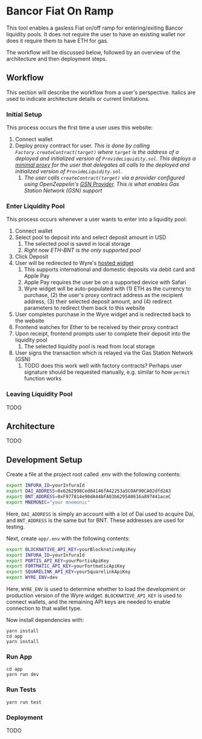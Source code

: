 # Bancor Fiat On Ramp

This tool enables a gasless Fiat on/off ramp for entering/exiting Bancor liquidity pools.
It does not require the user to have an existing wallet nor does it require them to have
ETH for gas.

The workflow will be discussed below, followed by an overview of the architecture and
then deployment steps.

## Workflow

This section will describe the workflow from a user's perspective. Italics are used
to indicate architecture details or current limitations.

### Initial Setup

This process occurs the first time a user uses this website:

1. Connect wallet
2. Deploy proxy contract for user. *This is done by calling `Factory.createContract(target)` where `target` is the address of a deployed and initialized version of `ProvideLiquidity.sol`. This deploys a [minimal proxy](https://blog.openzeppelin.com/deep-dive-into-the-minimal-proxy-contract/) for the user that delegates all calls to the deployed and initialized version of `ProvideLiquidity.sol`.*
   1. *The user calls `createContract(target)` via a provider configured using OpenZeppelin's [GSN Provider](https://github.com/OpenZeppelin/openzeppelin-gsn-provider). This is what enables Gas Station Network (GSN) support*

### Enter Liquidity Pool

This process occurs whenever a user wants to enter into a liquidity pool:

1. Connect wallet
2. Select pool to deposit into and select deposit amount in USD
   1. The selected pool is saved in local storage
   2. *Right now ETH-BNT is the only supported pool*
3. Click Deposit
4. User will be redirected to Wyre's [hosted widget](https://docs.sendwyre.com/docs/widget-getting-started-2)
   1. This supports international and domestic deposits via debit card and Apple Pay
   2. Apple Pay requires the user be on a supported device with Safari
   3. Wyre widget will be auto-populated with (1) ETH as the currency to purchase, (2) the user's proxy contract address as the recipient address, (3) their selected deposit amount, and (4) redirect parameters to redirect them back to this website
5. User completes purchase in the Wyre widget and is redirected back to the website
6. Frontend watches for Ether to be received by their proxy contract
7. Upon receipt, frontend prompts user to complete their deposit into the liquidity pool
   1. The selected liquidity pool is read from local storage
8. User signs the transaction which is relayed via the Gas Station Network (GSN)
   1. TODO does this work well with factory contracts? Perhaps user signature should be requested manually, e.g. similar to how `permit` function works

### Leaving Liquidity Pool

TODO

## Architecture

TODO

## Development Setup

Create a file at the project root called .env with the following contents:

```bash
export INFURA_ID=yourInfuraId
export DAI_ADDRESS=0x6262998Ced04146fA42253a5C0AF90CA02dfd2A3
export BNT_ADDRESS=0xF977814e90dA44bFA03b6295A0616a897441aceC
export MNEMONIC="your mnemonic"
```

Here, `DAI_ADDRESS` is simply an account with a lot of Dai used to
acquire Dai, and `BNT_ADDRESS` is the same but for BNT. These addresses
are used for testing.

Next, create `app/.env` with the following contents:

```bash
export BLOCKNATIVE_API_KEY=yourBlocknativeApiKey
export INFURA_ID=yourInfuraId
export PORTIS_API_KEY=yourPortisApiKey
export FORTMATIC_API_KEY=yourFortmaticApiKey
export SQUARELINK_API_KEY=yourSquarelinkApiKey
export WYRE_ENV=dev
```

Here, `WYRE_ENV` is used to determine whether to load the development or production version
of the Wyre widget. `BLOCKNATIVE_API_KEY` is used to connect wallets, and the remaining
API keys are needed to enable connection to that wallet type.

Now install dependencies with:

```text
yarn install
cd app
yarn install
```

### Run App

```text
cd app
yarn run dev
```

### Run Tests

```text
yarn run test
```

### Deployment

TODO

